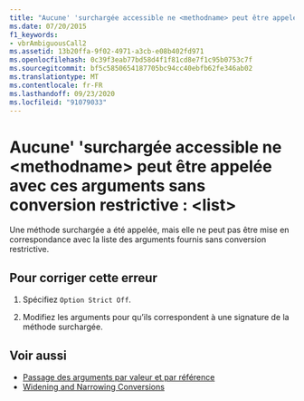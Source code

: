 ```yaml
---
title: "Aucune' 'surchargée accessible ne <methodname> peut être appelée avec ces arguments sans conversion restrictive : <list>"
ms.date: 07/20/2015
f1_keywords:
- vbrAmbiguousCall2
ms.assetid: 13b20ffa-9f02-4971-a3cb-e08b402fd971
ms.openlocfilehash: 0c39f3eab77bd58d4f1f81cd8e7f1c95b0753c7f
ms.sourcegitcommit: bf5c5850654187705bc94cc40ebfb62fe346ab02
ms.translationtype: MT
ms.contentlocale: fr-FR
ms.lasthandoff: 09/23/2020
ms.locfileid: "91079033"
---
```

# <a name="no-accessible-overloaded-methodname-can-be-called-with-these-arguments-without-a-narrowing-conversion-list"></a>Aucune' 'surchargée accessible ne \<methodname> peut être appelée avec ces arguments sans conversion restrictive : \<list>

Une méthode surchargée a été appelée, mais elle ne peut pas être mise en correspondance avec la liste des arguments fournis sans conversion restrictive.  
  
## <a name="to-correct-this-error"></a>Pour corriger cette erreur  
  
1. Spécifiez `Option Strict Off`.
  
2. Modifiez les arguments pour qu’ils correspondent à une signature de la méthode surchargée.  
  
## <a name="see-also"></a>Voir aussi

- [Passage des arguments par valeur et par référence](../programming-guide/language-features/procedures/passing-arguments-by-value-and-by-reference.md)
- [Widening and Narrowing Conversions](../programming-guide/language-features/data-types/widening-and-narrowing-conversions.md)
